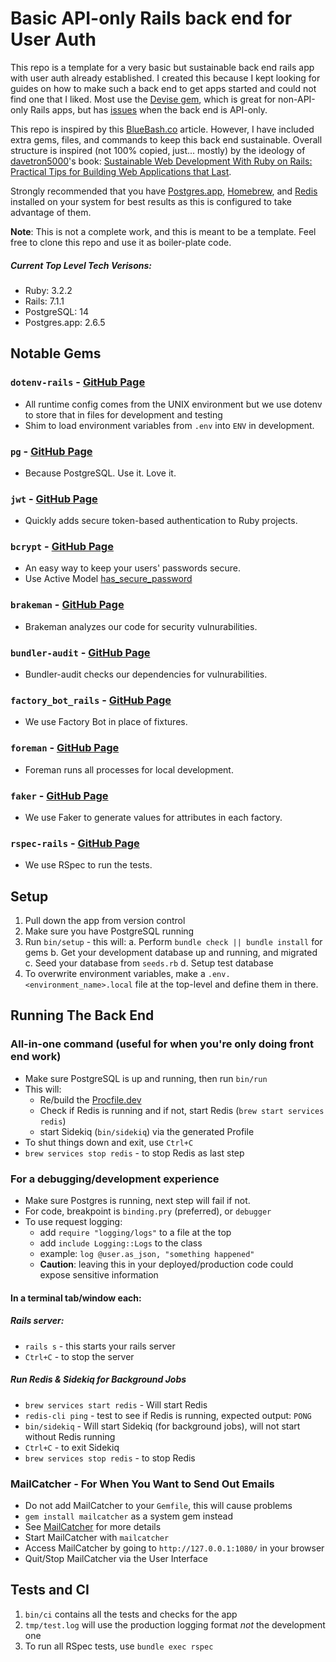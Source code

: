 # Basic API-only Rails back end for User Auth
This repo is a template for a very basic but sustainable back end rails app with user auth already established. I created this because I kept looking for guides on how to make such a back end to get apps started and could not find one that I liked. Most use the [Devise gem](https://github.com/heartcombo/devise), which is great for non-API-only Rails apps, but has [issues](https://github.com/waiting-for-dev/devise-jwt/issues/235#issuecomment-1214414894) when the back end is API-only.

This repo is inspired by this [BlueBash.co](https://www.bluebash.co/blog/rails-6-7-api-authentication-with-jwt/) article. However, I have included extra gems, files, and commands to keep this back end sustainable. Overall structure is inspired (not 100% copied, just... mostly) by the ideology of [davetron5000](https://github.com/davetron5000)'s book: [Sustainable Web Development With Ruby on Rails: Practical Tips for Building Web Applications that Last](https://sustainable-rails.com/).

Strongly recommended that you have [Postgres.app](https://postgresapp.com/), [Homebrew](https://brew.sh/), and [Redis](https://redis.io/) installed on your system for best results as this is configured to take advantage of them.

**Note**: This is not a complete work, and this is meant to be a template. Feel free to clone this repo and use it as boiler-plate code.

##### Current Top Level Tech Verisons:
  - Ruby: 3.2.2
  - Rails: 7.1.1
  - PostgreSQL: 14
  - Postgres.app: 2.6.5
## Notable Gems
### `dotenv-rails` - [GitHub Page](https://github.com/bkeepers/dotenv)
- All runtime config comes from the UNIX environment but we use dotenv to store that in files for development and testing
- Shim to load environment variables from `.env` into `ENV` in development.
### `pg` - [GitHub Page](https://github.com/ged/ruby-pg)
- Because PostgreSQL. Use it. Love it.
### `jwt` - [GitHub Page](https://github.com/jwt/ruby-jwt)
- Quickly adds secure token-based authentication to Ruby projects.
### `bcrypt` - [GitHub Page](https://github.com/bcrypt-ruby/bcrypt-ruby)
- An easy way to keep your users' passwords secure.
- Use Active Model [has_secure_password](https://guides.rubyonrails.org/active_model_basics.html#securepassword)
### `brakeman` - [GitHub Page](https://github.com/presidentbeef/brakeman)
- Brakeman analyzes our code for security vulnurabilities.
### `bundler-audit` - [GitHub Page](https://github.com/rubysec/bundler-audit)
- Bundler-audit checks our dependencies for vulnurabilities.
### `factory_bot_rails` - [GitHub Page](https://github.com/thoughtbot/factory_bot_rails)
- We use Factory Bot in place of fixtures.
### `foreman` - [GitHub Page](https://github.com/ddollar/foreman)
- Foreman runs all processes for local development.
### `faker` - [GitHub Page](https://github.com/faker-ruby/faker)
- We use Faker to generate values for attributes in each factory.
### `rspec-rails` - [GitHub Page](https://github.com/rspec/rspec-rails)
- We use RSpec to run the tests.

## Setup
1. Pull down the app from version control
2. Make sure you have PostgreSQL running
3. Run `bin/setup` - this will:
  a. Perform `bundle check || bundle install` for gems
  b. Get your development database up and running, and migrated
  c. Seed your database from `seeds.rb`
  d. Setup test database
4. To overwrite environment variables, make a `.env.<environment_name>.local` file at the top-level and define them in there.


## Running The Back End
### All-in-one command (useful for when you're only doing front end work)
- Make sure PostgreSQL is up and running, then run `bin/run`
- This will:
  - Re/build the [Procfile.dev](https://judoscale.com/guides/six-tips-for-mastering-your-procfile)
  - Check if Redis is running and if not, start Redis (`brew start services redis`)
  - start Sidekiq (`bin/sidekiq`) via the generated Profile
- To shut things down and exit, use `Ctrl+C`
- `brew services stop redis` - to stop Redis as last step
### For a debugging/development experience
- Make sure Postgres is running, next step will fail if not.
- For code, breakpoint is `binding.pry` (preferred), or `debugger`
- To use request logging:
  - add `require "logging/logs"` to a file at the top
  - add `include Logging::Logs` to the class
  - example: `log @user.as_json, "something happened"`
  - **Caution**: leaving this in your deployed/production code could expose sensitive information
#### In a terminal tab/window each:
##### Rails server:
- `rails s` - this starts your rails server
- `Ctrl+C` - to stop the server
##### Run Redis & Sidekiq for Background Jobs
- `brew services start redis` - Will start Redis
- `redis-cli ping` - test to see if Redis is running, expected output: `PONG`
- `bin/sidekiq` - Will start Sidekiq (for background jobs), will not start without Redis running
- `Ctrl+C` - to exit Sidekiq
- `brew services stop redis` - to stop Redis

### MailCatcher - For When You Want to Send Out Emails
- Do not add MailCatcher to your `Gemfile`, this will cause problems
- `gem install mailcatcher` as a system gem instead
- See [MailCatcher](https://mailcatcher.me/) for more details
- Start MailCatcher with `mailcatcher`
- Access MailCatcher by going to `http://127.0.0.1:1080/` in your browser
- Quit/Stop MailCatcher via the User Interface

## Tests and CI

1. `bin/ci` contains all the tests and checks for the app
2. `tmp/test.log` will use the production logging format *not* the development one
3. To run all RSpec tests, use `bundle exec rspec`
